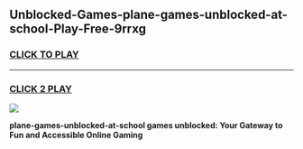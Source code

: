 
## Unblocked-Games-plane-games-unblocked-at-school-Play-Free-9rrxg
<h3>
<a href="https://premium76.site?title=plane-games-unblocked-at-school&ref=10A">CLICK TO PLAY</a></h3>
<hr>

<h3>
<a href="https://premium76.site?title=plane-games-unblocked-at-school&ref=10A">CLICK 2 PLAY</a>
  
</h3>

<a href="https://premium76.site?title=plane-games-unblocked-at-school&ref=10A"><img src="https://clearcache.store/games.png"></a>


**plane-games-unblocked-at-school games unblocked: Your Gateway to Fun and Accessible Online Gaming**
